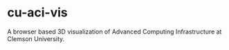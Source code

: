 # cu-aci-vis
A browser based 3D visualization of Advanced Computing Infrastructure at Clemson University.
